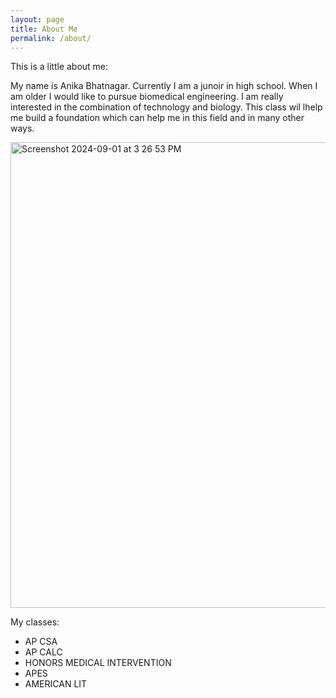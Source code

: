 ```yaml
---
layout: page
title: About Me
permalink: /about/
---
```


This is a little about me: 

My name is Anika Bhatnagar. Currently I am a junoir in high school. When I am older I would like to pursue biomedical engineering. I am really interested in the combination of technology and biology. This class wil lhelp me build a foundation which can help me in this field and in many other ways. 

<img width="745" alt="Screenshot 2024-09-01 at 3 26 53 PM" src="https://github.com/user-attachments/assets/95696481-2be2-49a3-bfe5-05c638c2e030">


My classes: 

- AP CSA  
- AP CALC  
- HONORS MEDICAL INTERVENTION  
- APES  
- AMERICAN LIT

